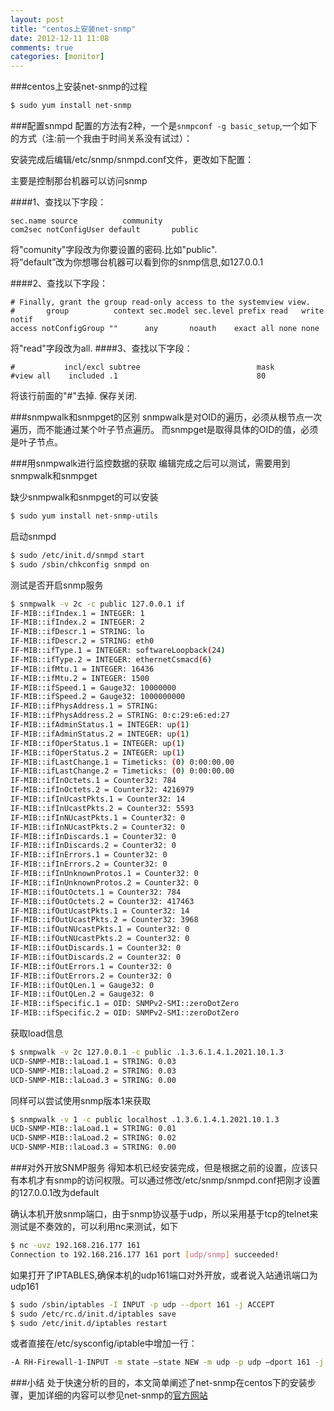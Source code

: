 ```yaml
---
layout: post
title: "centos上安装net-snmp"
date: 2012-12-11 11:08
comments: true
categories: [monitor]
---
```


###centos上安装net-snmp的过程
```sh
$ sudo yum install net-snmp
```



###配置snmpd
配置的方法有2种，一个是` snmpconf -g basic_setup `,一个如下的方式（注:前一个我由于时间关系没有试过）：

安装完成后编辑/etc/snmp/snmpd.conf文件，更改如下配置：

主要是控制那台机器可以访问snmp

####1、查找以下字段：
```
sec.name source          community
com2sec notConfigUser default       public
```
将"comunity"字段改为你要设置的密码.比如"public".                                            
将“default”改为你想哪台机器可以看到你的snmp信息,如127.0.0.1

####2、查找以下字段：
```
# Finally, grant the group read-only access to the systemview view.
#       group          context sec.model sec.level prefix read   write notif
access notConfigGroup ""      any       noauth    exact all none none
```
将"read"字段改为all.
####3、查找以下字段：
```
#           incl/excl subtree                          mask
#view all    included .1                               80
```
将该行前面的"#"去掉.
保存关闭.

###snmpwalk和snmpget的区别
snmpwalk是对OID的遍历，必须从根节点一次遍历，而不能通过某个叶子节点遍历。
而snmpget是取得具体的OID的值，必须是叶子节点。

###用snmpwalk进行监控数据的获取
编辑完成之后可以测试，需要用到snmpwalk和snmpget

缺少snmpwalk和snmpget的可以安装
```sh
$ sudo yum install net-snmp-utils
```

启动snmpd
```sh
$ sudo /etc/init.d/snmpd start
$ sudo /sbin/chkconfig snmpd on
```

测试是否开启snmp服务
```sh
$ snmpwalk -v 2c -c public 127.0.0.1 if
IF-MIB::ifIndex.1 = INTEGER: 1
IF-MIB::ifIndex.2 = INTEGER: 2
IF-MIB::ifDescr.1 = STRING: lo
IF-MIB::ifDescr.2 = STRING: eth0
IF-MIB::ifType.1 = INTEGER: softwareLoopback(24)
IF-MIB::ifType.2 = INTEGER: ethernetCsmacd(6)
IF-MIB::ifMtu.1 = INTEGER: 16436
IF-MIB::ifMtu.2 = INTEGER: 1500
IF-MIB::ifSpeed.1 = Gauge32: 10000000
IF-MIB::ifSpeed.2 = Gauge32: 1000000000
IF-MIB::ifPhysAddress.1 = STRING:
IF-MIB::ifPhysAddress.2 = STRING: 0:c:29:e6:ed:27
IF-MIB::ifAdminStatus.1 = INTEGER: up(1)
IF-MIB::ifAdminStatus.2 = INTEGER: up(1)
IF-MIB::ifOperStatus.1 = INTEGER: up(1)
IF-MIB::ifOperStatus.2 = INTEGER: up(1)
IF-MIB::ifLastChange.1 = Timeticks: (0) 0:00:00.00
IF-MIB::ifLastChange.2 = Timeticks: (0) 0:00:00.00
IF-MIB::ifInOctets.1 = Counter32: 784
IF-MIB::ifInOctets.2 = Counter32: 4216979
IF-MIB::ifInUcastPkts.1 = Counter32: 14
IF-MIB::ifInUcastPkts.2 = Counter32: 5593
IF-MIB::ifInNUcastPkts.1 = Counter32: 0
IF-MIB::ifInNUcastPkts.2 = Counter32: 0
IF-MIB::ifInDiscards.1 = Counter32: 0
IF-MIB::ifInDiscards.2 = Counter32: 0
IF-MIB::ifInErrors.1 = Counter32: 0
IF-MIB::ifInErrors.2 = Counter32: 0
IF-MIB::ifInUnknownProtos.1 = Counter32: 0
IF-MIB::ifInUnknownProtos.2 = Counter32: 0
IF-MIB::ifOutOctets.1 = Counter32: 784
IF-MIB::ifOutOctets.2 = Counter32: 417463
IF-MIB::ifOutUcastPkts.1 = Counter32: 14
IF-MIB::ifOutUcastPkts.2 = Counter32: 3968
IF-MIB::ifOutNUcastPkts.1 = Counter32: 0
IF-MIB::ifOutNUcastPkts.2 = Counter32: 0
IF-MIB::ifOutDiscards.1 = Counter32: 0
IF-MIB::ifOutDiscards.2 = Counter32: 0
IF-MIB::ifOutErrors.1 = Counter32: 0
IF-MIB::ifOutErrors.2 = Counter32: 0
IF-MIB::ifOutQLen.1 = Gauge32: 0
IF-MIB::ifOutQLen.2 = Gauge32: 0
IF-MIB::ifSpecific.1 = OID: SNMPv2-SMI::zeroDotZero
IF-MIB::ifSpecific.2 = OID: SNMPv2-SMI::zeroDotZero
```

获取load信息
```sh
$ snmpwalk -v 2c 127.0.0.1 -c public .1.3.6.1.4.1.2021.10.1.3
UCD-SNMP-MIB::laLoad.1 = STRING: 0.03
UCD-SNMP-MIB::laLoad.2 = STRING: 0.03
UCD-SNMP-MIB::laLoad.3 = STRING: 0.00
```
同样可以尝试使用snmp版本1来获取
```sh
$ snmpwalk -v 1 -c public localhost .1.3.6.1.4.1.2021.10.1.3
UCD-SNMP-MIB::laLoad.1 = STRING: 0.01
UCD-SNMP-MIB::laLoad.2 = STRING: 0.02
UCD-SNMP-MIB::laLoad.3 = STRING: 0.00
```


###对外开放SNMP服务
得知本机已经安装完成，但是根据之前的设置，应该只有本机才有snmp的访问权限。可以通过修改/etc/snmp/snmpd.conf把刚才设置的127.0.0.1改为default


确认本机开放snmp端口，由于snmp协议基于udp，所以采用基于tcp的telnet来测试是不奏效的，可以利用nc来测试，如下
```sh
$ nc -uvz 192.168.216.177 161
Connection to 192.168.216.177 161 port [udp/snmp] succeeded!
```

如果打开了IPTABLES,确保本机的udp161端口对外开放，或者说入站通讯端口为udp161
```sh
$ sudo /sbin/iptables -I INPUT -p udp --dport 161 -j ACCEPT
$ sudo /etc/rc.d/init.d/iptables save
$ sudo /etc/init.d/iptables restart
```
或者直接在/etc/sysconfig/iptable中增加一行：
```sh
-A RH-Firewall-1-INPUT -m state –state NEW -m udp -p udp –dport 161 -j ACCEPT
```

###小结
处于快速分析的目的，本文简单阐述了net-snmp在centos下的安装步骤，更加详细的内容可以参见net-snmp的[官方网站](http://www.net-snmp.org/)

